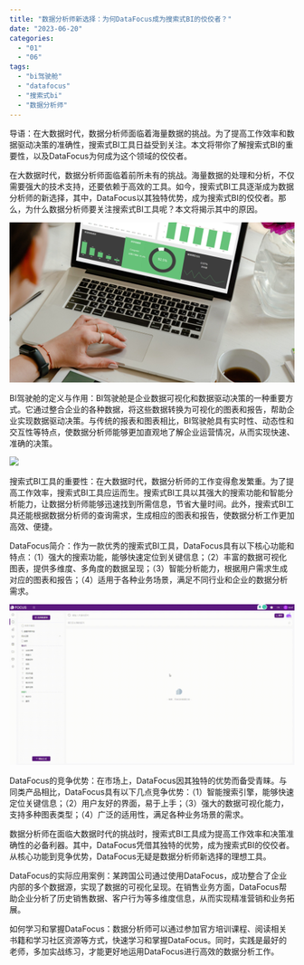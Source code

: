 ```yaml
---
title: "数据分析师新选择：为何DataFocus成为搜索式BI的佼佼者？"
date: "2023-06-20"
categories: 
  - "01"
  - "06"
tags: 
  - "bi驾驶舱"
  - "datafocus"
  - "搜索式bi"
  - "数据分析师"
---
```


导语：在大数据时代，数据分析师面临着海量数据的挑战。为了提高工作效率和数据驱动决策的准确性，搜索式BI工具日益受到关注。本文将带你了解搜索式BI的重要性，以及DataFocus为何成为这个领域的佼佼者。

在大数据时代，数据分析师面临着前所未有的挑战。海量数据的处理和分析，不仅需要强大的技术支持，还要依赖于高效的工具。如今，搜索式BI工具逐渐成为数据分析师的新选择，其中，DataFocus以其独特优势，成为搜索式BI的佼佼者。那么，为什么数据分析师要关注搜索式BI工具呢？本文将揭示其中的原因。

![](images/1687247063-pexels-antoni-shkraba-4348403-scaled.jpg)

BI驾驶舱的定义与作用：BI驾驶舱是企业数据可视化和数据驱动决策的一种重要方式。它通过整合企业的各种数据，将这些数据转换为可视化的图表和报告，帮助企业实现数据驱动决策。与传统的报表和图表相比，BI驾驶舱具有实时性、动态性和交互性等特点，使数据分析师能够更加直观地了解企业运营情况，从而实现快速、准确的决策。

![](images/1687247112-%E5%A4%A7%E5%B1%8F%E6%95%88%E6%9E%9C%E5%8A%A8%E6%80%81.gif)

搜索式BI工具的重要性：在大数据时代，数据分析师的工作变得愈发繁重。为了提高工作效率，搜索式BI工具应运而生。搜索式BI工具以其强大的搜索功能和智能分析能力，让数据分析师能够迅速找到所需信息，节省大量时间。此外，搜索式BI工具还能根据数据分析师的查询需求，生成相应的图表和报告，使数据分析工作更加高效、便捷。

DataFocus简介：作为一款优秀的搜索式BI工具，DataFocus具有以下核心功能和特点：（1）强大的搜索功能，能够快速定位到关键信息；（2）丰富的数据可视化图表，提供多维度、多角度的数据呈现；（3）智能分析能力，根据用户需求生成对应的图表和报告；（4）适用于各种业务场景，满足不同行业和企业的数据分析需求。

![](images/1684825811-GIF%E5%9B%BE2-14-%E5%B0%8F%E6%85%A7-%E5%8C%BB%E7%96%97.gif)

DataFocus的竞争优势：在市场上，DataFocus因其独特的优势而备受青睐。与同类产品相比，DataFocus具有以下几点竞争优势：（1）智能搜索引擎，能够快速定位关键信息；（2）用户友好的界面，易于上手；（3）强大的数据可视化能力，支持多种图表类型；（4）广泛的适用性，满足各种业务场景的需求。

数据分析师在面临大数据时代的挑战时，搜索式BI工具成为提高工作效率和决策准确性的必备利器。其中，DataFocus凭借其独特的优势，成为搜索式BI的佼佼者。从核心功能到竞争优势，DataFocus无疑是数据分析师新选择的理想工具。

DataFocus的实际应用案例：某跨国公司通过使用DataFocus，成功整合了企业内部的多个数据源，实现了数据的可视化呈现。在销售业务方面，DataFocus帮助企业分析了历史销售数据、客户行为等多维度信息，从而实现精准营销和业务拓展。

如何学习和掌握DataFocus：数据分析师可以通过参加官方培训课程、阅读相关书籍和学习社区资源等方式，快速学习和掌握DataFocus。同时，实践是最好的老师，多加实战练习，才能更好地运用DataFocus进行高效的数据分析工作。
